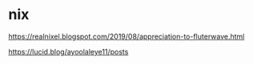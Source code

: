 # nix
https://realnixel.blogspot.com/2019/08/appreciation-to-fluterwave.html

https://lucid.blog/ayoolaleye11/posts
